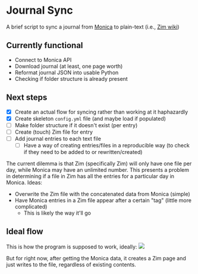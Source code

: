 # Journal Sync
A brief script to sync a journal from [Monica](https://www.monicahq.com/) to plain-text (i.e., [Zim wiki](https://zim-wiki.org/))

## Currently functional
- Connect to Monica API 
- Download journal (at least, one page worth)
- Reformat journal JSON into usable Python
- Checking if folder structure is already present

## Next steps
- [x] Create an actual flow for syncing rather than working at it haphazardly
- [x] Create skeleton `config.yml` file (and maybe load if populated)
- [ ] Make folder structure if it doesn't exist (per entry)
- [ ] Create (touch) Zim file for entry
- [ ] Add journal entries to each text file
  - [ ] Have a way of creating entries/files in a reproducible way (to check if they need to be added to or rewritten/created)

The current dilemma is that Zim (specifically Zim) will only have one file per day, while Monica may have an unlimited number.
This presents a problem in determining if a file in Zim has all the entries for a particular day in Monica.
Ideas:
- Overwrite the Zim file with the concatenated data from Monica (simple)
- Have Monica entries in a Zim file appear after a certain "tag" (little more complicated)
  - This is likely the way it'll go

## Ideal flow
This is how the program is supposed to work, ideally:
![](./JournalSync.png)

But for right now, after getting the Monica data, it creates a Zim page and just writes to the file, regardless of existing contents.